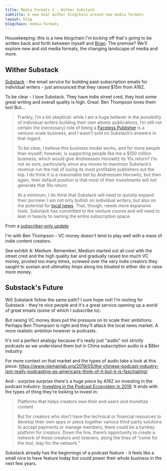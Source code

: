 ```yaml
---
title: Media Formats 1 - Wither Substack
subtitle: A new dual author blogchain around new media formats
layout: blog
blogchain: media-formats
---
```


Housekeeping: this is a new blogchain I'm kicking off that's going to be written back and forth between myself and [Brian](http://www.briandell.info/). The premise? We'll explore new and old media formats, the changing landscape of media and more.

## Wither Substack

[Substack](https://substack.com/) - the email service for building paid-subscription emails for individual writers - just announced that they raised $15m from A16Z. 

To be clear - I love Substack. They have indie street cred, they host some great writing and overall quality is high. Great. Ben Thompson loves them too! But...

> Frankly, I’m a bit skeptical: while I am a huge believer in the possibility of individual writers building their own atomic publications, I’m still not certain the (necessary) role of being a [Faceless Publisher](https://stratechery.com/2017/the-faceless-publisher/) is a venture-scale business, and I wasn’t sold on Substack’s answers in that regard.
>
> To be clear, I believe this business model works, and for more people than myself; however, is supporting people like me a $150 million business, which would give Andreessen Horowitz its 10x return? I’m not so sure, particularly since any moves to maximize Substack’s revenue run the risk of losing its most profitable publishers out the top. I do think it is a reasonable bet by Andreessen Horowitz, but then again, their default position is that most of their investments will not generate that 10x return.
>
> At a minimum, I do think that Substack will need to quickly expand their purview: I am not only bullish on individual writers, but also on the potential for [local news](https://stratechery.com/2017/the-local-news-business-model/). That, though, needs more expansive tools. Substack has committed to the venture course and will need to lean in heavily to owning the entire subscription space.

From a [subscriber-only update](https://stratechery.com/2019/netflix-earnings-reasons-for-concern-and-optimism-apple-reportedly-pursuing-exclusive-podcasts/)

I'm with Ben Thompson - VC money doesn't tend to play well with a mass of indie content creators.

See exhibit A: Medium. Remember, Medium started out all cool with the street cred and the high quality bar and gradually raised too much VC money, pivoted too many times, screwed over the very indie creators they saught to sustain and ultimatley limps along too bloated to either die or raise more money.

## Substack's Future

Will Substack follow the same path? I sure hope not! I'm rooting for Substack - they're nice people and it's a great service opening up a world of great emails (some of which I subscribe to).

But raising VC money does put the pressure on to scale their ambitions. Perhaps Ben Thompson is right and they'll attack the local news market. A more realistic ambition however is podcasts.

It's not a perfect analogy because it's really just "audio" not strictly podcasts as we understand them but in China subscription audio is a $8bn industry.

For more context on that market and the types of audio take a look at this piece: <https://www.niemanlab.org/2019/05/the-chinese-podcast-industry-isnt-really-podcasting-as-americans-think-of-it-but-it-is-fascinating/>

And - surprise surprise there's a huge piece by A16Z on investing in the podcast industry: [Investing in the Podcast Ecosystem in 2019](https://a16z.com/2019/05/23/podcast-ecosystem-investing-2019/). It ends with the types of thing they're looking to invest in:

>  Platforms that helps creators own their end users and monetize content
>
> But for creators who don’t have the technical or financial resources to develop their own apps or piece together various third-party solutions to accept payments or manage members, there could be a turnkey platform for creators. Down the line, there’s opportunity to create a network of these creators and listeners, along the lines of “come for the tool, stay for the network.”

Substack already has the beginnings of a podcast feature - it feels like a small nice to have feature today but could power their whole business in the next few years.